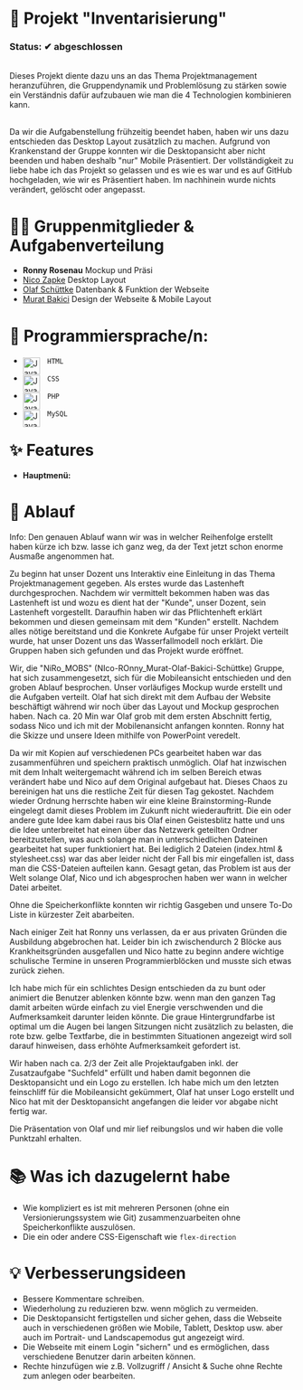 # 📁 Projekt "Inventarisierung"
### Status: ✔ abgeschlossen 
 
<br>Dieses Projekt diente dazu uns an das Thema Projektmanagement heranzuführen, die Gruppendynamik und Problemlösung zu stärken sowie ein Verständnis dafür aufzubauen wie man die 4 Technologien kombinieren kann.

<br>Da wir die Aufgabenstellung frühzeitig beendet haben, haben wir uns dazu entschieden das Desktop Layout zusätzlich zu machen. Aufgrund von Krankenstand der Gruppe konnten wir die Desktopansicht aber nicht beenden und haben deshalb "nur" Mobile Präsentiert. Der vollständigkeit zu liebe habe ich das Projekt so gelassen und es wie es war und es auf GitHub hochgeladen, wie wir es Präsentiert haben. Im nachhinein wurde nichts verändert, gelöscht oder angepasst.
 
# 👨‍💻 Gruppenmitglieder & Aufgabenverteilung
- <b>Ronny Rosenau</b>
Mockup und Präsi
- [Nico Zapke](https://github.com/nzapke)
Desktop Layout
- [Olaf Schüttke](https://github.com/S2pid030)
Datenbank & Funktion der Webseite
- [Murat Bakici](https://github.com/murat-bakici)
Design der Webseite & Mobile Layout
 
# 🧰 Programmiersprache/n:
- `HTML` <img align="left" alt="Java" width="30px" style="padding-right:10px;" src="https://cdn.jsdelivr.net/gh/devicons/devicon/icons/html5/html5-original.svg"/>

- `CSS` <img align="left" alt="Java" width="30px" style="padding-right:10px;" src="https://cdn.jsdelivr.net/gh/devicons/devicon/icons/css3/css3-original.svg"/>

- `PHP` <img align="left" alt="Java" width="30px" style="padding-right:10px;" src="https://cdn.jsdelivr.net/gh/devicons/devicon/icons/php/php-original.svg"/>

- `MySQL`<img align="left" alt="Java" width="30px" style="padding-right:10px;" src="https://cdn.jsdelivr.net/gh/devicons/devicon/icons/mysql/mysql-original.svg"/>

# ✨ Features
- **Hauptmenü:**

# 🔄 Ablauf
Info: Den genauen Ablauf wann wir was in welcher Reihenfolge erstellt haben kürze ich bzw. lasse ich ganz weg, da der Text jetzt schon enorme Ausmaße angenommen hat.

Zu beginn hat unser Dozent uns Interaktiv eine Einleitung in das Thema Projektmanagement gegeben.
Als erstes wurde das Lastenheft durchgesprochen. Nachdem wir vermittelt bekommen haben was das Lastenheft ist und wozu es dient hat der "Kunde", unser Dozent, sein Lastenheft vorgestellt.
Daraufhin haben wir das Pflichtenheft erklärt bekommen und diesen gemeinsam mit dem "Kunden" erstellt.
Nachdem alles nötige bereitstand und die Konkrete Aufgabe für unser Projekt verteilt wurde, hat unser Dozent uns das Wasserfallmodell noch erklärt.
Die Gruppen haben sich gefunden und das Projekt wurde eröffnet.

Wir, die "NiRo_MOBS" (NIco-ROnny_Murat-Olaf-Bakici-Schüttke) Gruppe, hat sich zusammengesetzt, sich für die Mobileansicht entschieden und den groben Ablauf besprochen. Unser vorläufiges Mockup wurde erstellt und die Aufgaben verteilt.
Olaf hat sich direkt mit dem Aufbau der Website beschäftigt während wir noch über das Layout und Mockup gesprochen haben.
Nach ca. 20 Min war Olaf grob mit dem ersten Abschnitt fertig, sodass Nico und ich mit der Mobilenansicht anfangen konnten. Ronny hat die Skizze und unsere Ideen mithilfe von PowerPoint veredelt.

Da wir mit Kopien auf verschiedenen PCs gearbeitet haben war das zusammenführen und speichern praktisch unmöglich. Olaf hat inzwischen mit dem Inhalt weitergemacht während ich im selben Bereich etwas verändert habe und Nico auf dem Original aufgebaut hat.
Dieses Chaos zu bereinigen hat uns die restliche Zeit für diesen Tag gekostet. Nachdem wieder Ordnung herrschte haben wir eine kleine Brainstorming-Runde eingelegt damit dieses Problem im Zukunft nicht wiederauftritt. Die ein oder andere gute Idee kam dabei raus bis Olaf einen Geistesblitz hatte und uns die Idee unterbreitet hat einen über das Netzwerk geteilten Ordner bereitzustellen, was auch solange man in unterschiedlichen Dateinen gearbeitet hat super funktioniert hat. Bei lediglich 2 Dateien (index.html & stylesheet.css) war das aber leider nicht der Fall bis mir eingefallen ist, dass man die CSS-Dateien aufteilen kann. Gesagt getan, das Problem ist aus der Welt solange Olaf, Nico und ich abgesprochen haben wer wann in welcher Datei arbeitet.

Ohne die Speicherkonflikte konnten wir richtig Gasgeben und unsere To-Do Liste in kürzester Zeit abarbeiten. 

Nach einiger Zeit hat Ronny uns verlassen, da er aus privaten Gründen die Ausbildung abgebrochen hat. Leider bin ich zwischendurch 2 Blöcke aus Krankheitsgründen ausgefallen und Nico hatte zu beginn andere wichtige schulische Termine in unseren Programmierblöcken und musste sich etwas zurück ziehen.

Ich habe mich für ein schlichtes Design entschieden da zu bunt oder animiert die Benutzer ablenken könnte bzw. wenn man den ganzen Tag damit arbeiten würde einfach zu viel Energie verschwenden und die Aufmerksamkeit darunter leiden könnte.
Die graue Hintergrundfarbe ist optimal um die Augen bei langen Sitzungen nicht zusätzlich zu belasten, die rote bzw. gelbe Textfarbe, die in bestimmten Situationen angezeigt wird soll darauf hinweisen, dass erhöhte Aufmerksamkeit gefordert ist.

Wir haben nach ca. 2/3 der Zeit alle Projektaufgaben inkl. der Zusatzaufgabe "Suchfeld" erfüllt und haben damit begonnen die Desktopansicht und ein Logo zu erstellen. Ich habe mich um den letzten feinschliff für die Mobileansicht gekümmert, Olaf hat unser Logo erstellt und Nico hat mit der Desktopansicht angefangen die leider vor abgabe nicht fertig war.

Die Präsentation von Olaf und mir lief reibungslos und wir haben die volle Punktzahl erhalten.

# 📚 Was ich dazugelernt habe
- Wie kompliziert es ist mit mehreren Personen (ohne ein Versionierungssystem wie Git) zusammenzuarbeiten ohne Speicherkonflikte auszulösen.
- Die ein oder andere CSS-Eigenschaft wie `flex-direction`

# 💡 Verbesserungsideen
- Bessere Kommentare schreiben.
- Wiederholung zu reduzieren bzw. wenn möglich zu vermeiden.
- Die Desktopansicht fertigstellen und sicher gehen, dass die Webseite auch in verschiedenen größen wie Mobile, Tablett, Desktop usw. aber auch im Portrait- und Landscapemodus gut angezeigt wird.
- Die Webseite mit einem Login "sichern" und es ermöglichen, dass verschiedene Benutzer darin arbeiten können.
- Rechte hinzufügen wie z.B. Vollzugriff / Ansicht & Suche ohne Rechte zum anlegen oder bearbeiten.
